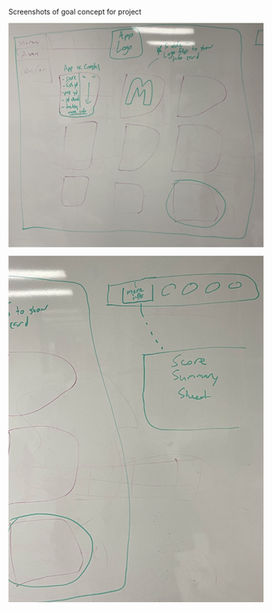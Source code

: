 Screenshots of goal concept for project

![Screenshot 1](https://github.com/AndrewR08/front-end-final/blob/main/images/IMG_7086.jpg)

![Screenshot 2](https://github.com/AndrewR08/front-end-final/blob/main/images/IMG_7087.jpg)
